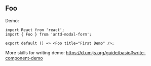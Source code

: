 
## Foo

Demo:

```tsx
import React from 'react';
import { Foo } from 'antd-modal-form';

export default () => <Foo title="First Demo" />;
```

More skills for writing demo: https://d.umijs.org/guide/basic#write-component-demo
